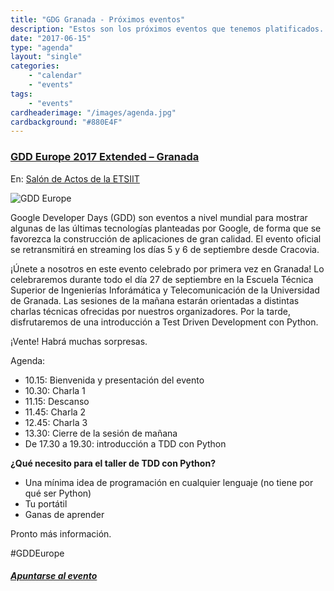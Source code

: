 ```yaml
---
title: "GDG Granada - Próximos eventos"
description: "Estos son los próximos eventos que tenemos platificados. ¿Por qué no te vienes?"
date: "2017-06-15"
type: "agenda"
layout: "single"
categories:
    - "calendar"
    - "events"
tags:
    - "events"
cardheaderimage: "/images/agenda.jpg"
cardbackground: "#880E4F"
---
```


### [ GDD Europe 2017 Extended – Granada](https://www.meetup.com/GDG_Granada/events/242071326/)

En: [Salón de Actos de la ETSIIT](https://www.google.es/maps/@37.19678497314453,-3.6248960494995117,18z)

![GDD Europe](https://lh3.googleusercontent.com/EBvoFHjE5VOQxi_0YUKPhanB9erlhqaPqpHncKl0OeF-ykYQxmaGVfh7rUxWATxJKzfRbS7l9b6T0FxX9EQVdK2ky-nWdZLv=s688)

Google Developer Days (GDD) son eventos a nivel mundial para mostrar algunas de las últimas tecnologías planteadas por Google, de forma que se favorezca la construcción de aplicaciones de gran calidad. El evento oficial se retransmitirá en streaming los días 5 y 6 de septiembre desde Cracovia.

¡Únete a nosotros en este evento celebrado por primera vez en Granada! Lo celebraremos durante todo el día 27 de septiembre en la Escuela Técnica Superior de Ingenierías Inforámática y Telecomunicación de la Universidad de Granada. Las sesiones de la mañana estarán orientadas a distintas charlas técnicas ofrecidas por nuestros organizadores. Por la tarde, disfrutaremos de una introducción a Test Driven Development con Python.

¡Vente! Habrá muchas sorpresas.

Agenda:

* 10.15: Bienvenida y presentación del evento
* 10.30: Charla 1
* 11.15: Descanso
* 11.45: Charla 2
* 12.45: Charla 3
* 13.30: Cierre de la sesión de mañana
* De 17.30 a 19.30: introducción a TDD con Python

**¿Qué necesito para el taller de TDD con Python?**

* Una mínima idea de programación en cualquier lenguaje (no tiene por qué ser Python)
* Tu portátil
* Ganas de aprender

Pronto más información.


#GDDEurope

##### [ Apuntarse al evento ](https://www.meetup.com/GDG_Granada/events/242071326/)
